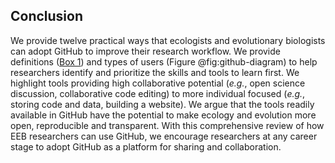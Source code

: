 ## Conclusion

We provide twelve practical ways that ecologists and evolutionary biologists can  adopt GitHub to improve their research workflow.
We provide definitions ([Box 1](#definitions)) and types of users (Figure @fig:github-diagram) to help researchers identify and prioritize the skills and tools to learn first.
We highlight tools providing high collaborative potential (_e.g._, open science discussion, collaborative code editing) to more individual focused (_e.g._, storing code and data, building a website). 
We argue that the tools readily available in GitHub have the potential to make ecology and evolution more open, reproducible and transparent.
With this comprehensive review of how EEB researchers can use GitHub, we encourage researchers at any career stage to adopt GitHub as a platform for sharing and collaboration.
